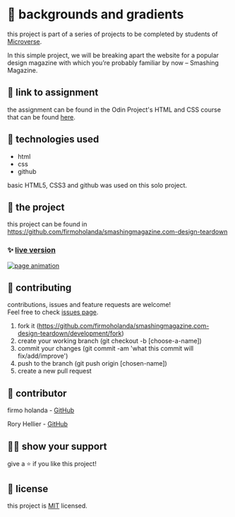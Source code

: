 # 📃 backgrounds and gradients

this project is part of a series of projects to be completed by students of [Microverse](https://www.microverse.org/ 'The Global School for Remote Software Developers!').

In this simple project, we will be breaking apart the website for a popular design magazine with which you’re probably familiar by now – Smashing Magazine.



## 🔗 link to assignment

the assignment can be found in the Odin Project's HTML and CSS course that can be found [here](https://www.theodinproject.com/courses/html5-and-css3/lessons/design-teardown).



## 📡 technologies used

- html
- css
- github

basic HTML5, CSS3 and github was used on this solo project.



## 🚀 the project

this project can be found in https://github.com/firmoholanda/smashingmagazine.com-design-teardown

### ✨ [live version](https://raw.githack.com/firmoholanda/smashingmagazine.com-design-teardown/development/index.html)
<a href="https://raw.githack.com/firmoholanda/smashingmagazine.com-design-teardown/development/index.html" target="_blank">
    <img alt="page animation" src="https://github.com/firmoholanda/smashingmagazine.com-design-teardown/development/img/development/animation.gif"/>
</a>



## 🤝 contributing

contributions, issues and feature requests are welcome!<br/>Feel free to check [issues page](https://github.com/firmoholanda/smashingmagazine.com-design-teardown/development/issues).

1. fork it (https://github.com/firmoholanda/smashingmagazine.com-design-teardown/development/fork)
2. create your working branch (git checkout -b [choose-a-name])
3. commit your changes (git commit -am 'what this commit will fix/add/improve')
4. push to the branch (git push origin [chosen-name])
5. create a new pull request



## 🤖 contributor

firmo holanda - [GitHub](https://github.com/firmoholanda)

Rory Hellier - [GitHub](https://github.com/Rhelli)


## 🙋‍♂ show your support

give a ⭐️ if you like this project!



## 📝 license

this project is [MIT](https://github.com/firmoholanda/smashingmagazine.com-design-teardown/development/blob/development/license.txt) licensed.